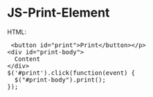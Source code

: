 # JS-Print-Element
HTML: 
<xmp>
<button id="print">Print</button>
<div id="print-body">
  Content
</div>
$('#print').click(function(event) {
  $("#print-body").print();
});
</xmp>

